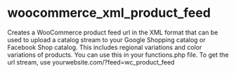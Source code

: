 # woocommerce_xml_product_feed
Creates a WooCommerce product feed url in the XML format that can be used to upload a catalog stream to your Google Shopping catalog or Facebook Shop catalog. This includes regional variations and color variations of products. You can use this in your functions.php file. To get the url stream, use yourwebsite.com/?feed=wc_product_feed 
